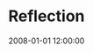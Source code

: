 ---
layout: work
title: Reflection
date: 2008-01-01 12:00:00
category: sculpture
imageURL: /images/sculpture/reflection.jpg
thumbnailURL: /images/sculpture/reflection-thumbnail.jpg
medium: Cast iron
dimensions: 1900mm x 750mm x 750mm
edition: edition of 7
price: $56,000
sold: false
---